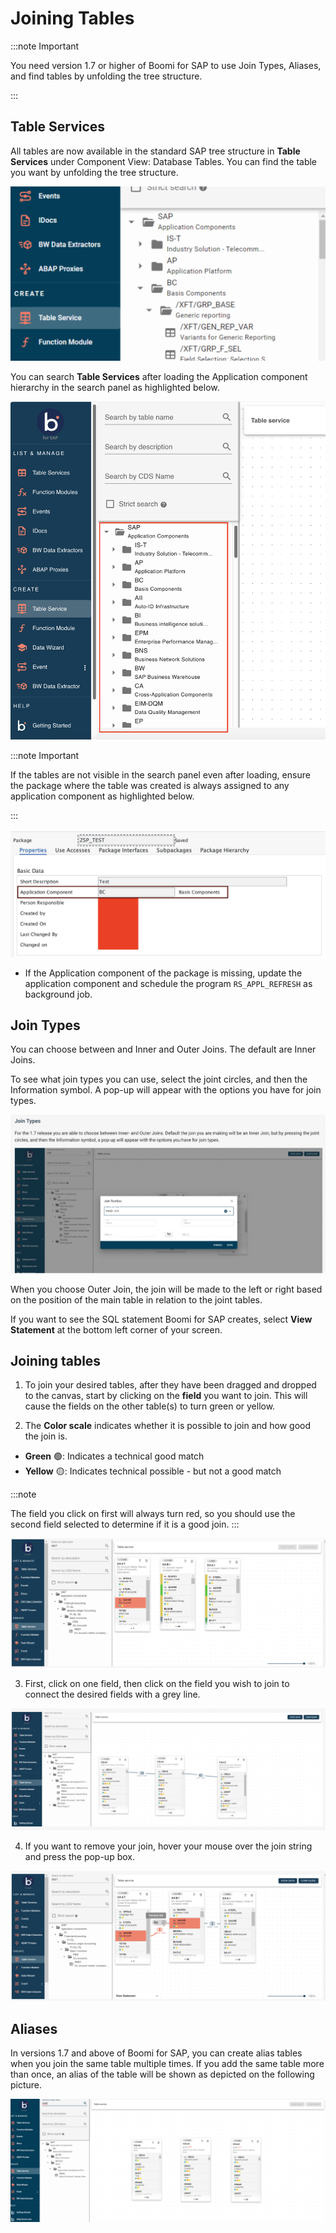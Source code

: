 # Joining Tables

<head>
  <meta name="guidename" content="Boomi for SAP"/>
  <meta name="context" content="GUID-bdf07b9a-1d77-41d2-9360-92fdf90e8ec5"/>
</head>

:::note Important 

You need version 1.7 or higher of Boomi for SAP to use Join Types, Aliases, and find tables by unfolding the tree structure.

:::

## Table Services

All tables are now available in the standard SAP tree structure in **Table Services** under Component View: Database Tables. You can find the table you want by unfolding the tree structure.

![Table Services tree structure example](../Boomi_for_SAP/Images/img-sap-find_table.png)

You can search **Table Services** after loading the Application component hierarchy in the search panel as highlighted below.

![Table Services search example](../Boomi_for_SAP/Images/img-sap-table_search.png)

:::note Important

If the tables are not visible in the search panel even after loading, ensure the package where the table was created is always assigned to any application component as highlighted below.

:::

![Table Services search example](../Boomi_for_SAP/Images/img-sap-app-comp-fix.png)

- If the Application component of the package is missing, update the application component and schedule the program `RS_APPL_REFRESH` as background job.

## Join Types

You can choose between and Inner and Outer Joins. The default are Inner Joins. 

To see what join types you can use, select the joint circles, and then the Information symbol. A pop-up will appear with the options you have for join types.

![Boomi for SAP Join Types popup](../Boomi_for_SAP/Images/img-sap-join_types.png)

When you choose Outer Join, the join will be made to the left or right based on the position of the main table in relation to the joint tables.

If you want to see the SQL statement Boomi for SAP creates, select **View Statement** at the bottom left corner of your screen.

## Joining tables

1. To join your desired tables, after they have been dragged and dropped to the canvas, start by clicking on the **field** you want to join. This will cause the fields on the other table(s) to turn green or yellow.

2. The **Color scale** indicates whether it is possible to join and how good the join is.

  - **Green** 🟢: Indicates a technical good match
  - **Yellow** 🟡: Indicates technical possible - but not a good match

:::note

The field you click on first will always turn red, so you should use the second field selected to determine if it is a good join.
:::

![](./Images/img-sap_joining_tables.png)

3. First, click on one field, then click on the field you wish to join to connect the desired fields with a grey line.

![](./Images/img-sap_desired_fields.png)

4. If you want to remove your join, hover your mouse over the join string and press the pop-up box.

![](./Images/img-sap_pop-up_box.png)

## Aliases 

In versions 1.7 and above of Boomi for SAP, you can create alias tables when you join the same table multiple times. If you add the same table more than once, an alias of the table will be shown as depicted on the following picture. 

![Aliases](../Boomi_for_SAP/Images/img-sap-aliases.png)

